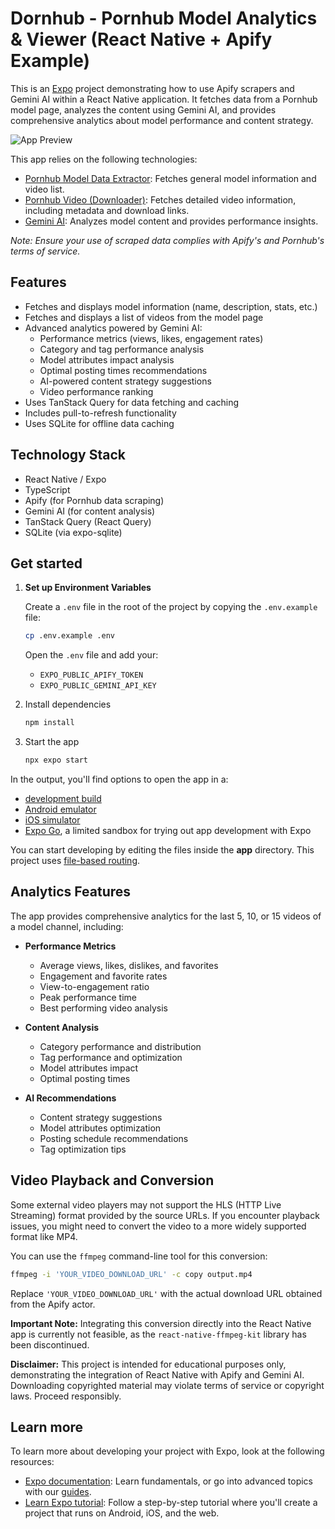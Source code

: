 # Dornhub - Pornhub Model Analytics & Viewer (React Native + Apify Example)

This is an [Expo](https://expo.dev) project demonstrating how to use Apify scrapers and Gemini AI within a React Native application. It fetches data from a Pornhub model page, analyzes the content using Gemini AI, and provides comprehensive analytics about model performance and content strategy.

![App Preview](assets/images/preview-app.png)

This app relies on the following technologies:

- [Pornhub Model Data Extractor](https://apify.com/pintxuki/pornhub-channel-extractor): Fetches general model information and video list.
- [Pornhub Video (Downloader)](https://apify.com/pintxuki/pornhub-video-extractor): Fetches detailed video information, including metadata and download links.
- [Gemini AI](https://ai.google.dev/): Analyzes model content and provides performance insights.

_Note: Ensure your use of scraped data complies with Apify's and Pornhub's terms of service._

## Features

- Fetches and displays model information (name, description, stats, etc.)
- Fetches and displays a list of videos from the model page
- Advanced analytics powered by Gemini AI:
  - Performance metrics (views, likes, engagement rates)
  - Category and tag performance analysis
  - Model attributes impact analysis
  - Optimal posting times recommendations
  - AI-powered content strategy suggestions
  - Video performance ranking
- Uses TanStack Query for data fetching and caching
- Includes pull-to-refresh functionality
- Uses SQLite for offline data caching

## Technology Stack

- React Native / Expo
- TypeScript
- Apify (for Pornhub data scraping)
- Gemini AI (for content analysis)
- TanStack Query (React Query)
- SQLite (via expo-sqlite)

## Get started

1. **Set up Environment Variables**

   Create a `.env` file in the root of the project by copying the `.env.example` file:

   ```bash
   cp .env.example .env
   ```

   Open the `.env` file and add your:

   - `EXPO_PUBLIC_APIFY_TOKEN`
   - `EXPO_PUBLIC_GEMINI_API_KEY`

2. Install dependencies

   ```bash
   npm install
   ```

3. Start the app

   ```bash
   npx expo start
   ```

In the output, you'll find options to open the app in a:

- [development build](https://docs.expo.dev/develop/development-builds/introduction/)
- [Android emulator](https://docs.expo.dev/workflow/android-studio-emulator/)
- [iOS simulator](https://docs.expo.dev/workflow/ios-simulator/)
- [Expo Go](https://expo.dev/go), a limited sandbox for trying out app development with Expo

You can start developing by editing the files inside the **app** directory. This project uses [file-based routing](https://docs.expo.dev/router/introduction).

## Analytics Features

The app provides comprehensive analytics for the last 5, 10, or 15 videos of a model channel, including:

- **Performance Metrics**

  - Average views, likes, dislikes, and favorites
  - Engagement and favorite rates
  - View-to-engagement ratio
  - Peak performance time
  - Best performing video analysis

- **Content Analysis**

  - Category performance and distribution
  - Tag performance and optimization
  - Model attributes impact
  - Optimal posting times

- **AI Recommendations**
  - Content strategy suggestions
  - Model attributes optimization
  - Posting schedule recommendations
  - Tag optimization tips

## Video Playback and Conversion

Some external video players may not support the HLS (HTTP Live Streaming) format provided by the source URLs. If you encounter playback issues, you might need to convert the video to a more widely supported format like MP4.

You can use the `ffmpeg` command-line tool for this conversion:

```bash
ffmpeg -i 'YOUR_VIDEO_DOWNLOAD_URL' -c copy output.mp4
```

Replace `'YOUR_VIDEO_DOWNLOAD_URL'` with the actual download URL obtained from the Apify actor.

**Important Note:** Integrating this conversion directly into the React Native app is currently not feasible, as the `react-native-ffmpeg-kit` library has been discontinued.

**Disclaimer:** This project is intended for educational purposes only, demonstrating the integration of React Native with Apify and Gemini AI. Downloading copyrighted material may violate terms of service or copyright laws. Proceed responsibly.

## Learn more

To learn more about developing your project with Expo, look at the following resources:

- [Expo documentation](https://docs.expo.dev/): Learn fundamentals, or go into advanced topics with our [guides](https://docs.expo.dev/guides).
- [Learn Expo tutorial](https://docs.expo.dev/tutorial/introduction/): Follow a step-by-step tutorial where you'll create a project that runs on Android, iOS, and the web.
